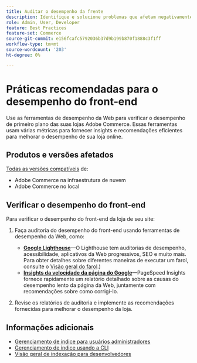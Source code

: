 ```yaml
---
title: Auditar o desempenho da frente
description: Identifique e solucione problemas que afetam negativamente o desempenho do site, usando ferramentas de desempenho da Web para auditar operações de vitrine da Adobe Commerce.
role: Admin, User, Developer
feature: Best Practices
feature-set: Commerce
source-git-commit: e156fcafc5792036b37d9b199b870f1888c3f1ff
workflow-type: tm+mt
source-wordcount: '203'
ht-degree: 0%

---
```



# Práticas recomendadas para o desempenho do front-end

Use as ferramentas de desempenho da Web para verificar o desempenho de primeiro plano das suas lojas Adobe Commerce.
Essas ferramentas usam várias métricas para fornecer insights e recomendações eficientes para melhorar o desempenho de sua loja online.

## Produtos e versões afetados

[Todas as versões compatíveis](../../../release/versions.md) de:

- Adobe Commerce na infraestrutura de nuvem
- Adobe Commerce no local

## Verificar o desempenho do front-end

Para verificar o desempenho do front-end da loja de seu site:

1. Faça auditoria do desempenho do front-end usando ferramentas de desempenho da Web, como:

   - **[Google Lighthouse](https://web.dev/measure/)**—O Lighthouse tem auditorias de desempenho, acessibilidade, aplicativos da Web progressivos, SEO e muito mais. Para obter detalhes sobre diferentes maneiras de executar um farol, consulte o [Visão geral do farol](https://developer.chrome.com/docs/lighthouse/overview).)
   - **[Insights da velocidade da página do Google](https://pagespeed.web.dev/)**—PageSpeed Insights fornece rapidamente um relatório detalhado sobre as causas do desempenho lento da página da Web, juntamente com recomendações sobre como corrigi-lo.

1. Revise os relatórios de auditoria e implemente as recomendações fornecidas para melhorar o desempenho da loja.

## Informações adicionais

- [Gerenciamento de índice para usuários administradores](../../../configuration/cli/manage-indexers.md#configure-indexers)
- [Gerenciamento de índice usando a CLI](https://experienceleague.adobe.com/docs/commerce-operations/configuration-guide/cli/manage-indexers.html)
- [Visão geral de indexação para desenvolvedores](https://developer.adobe.com/commerce/php/development/components/indexing/)


